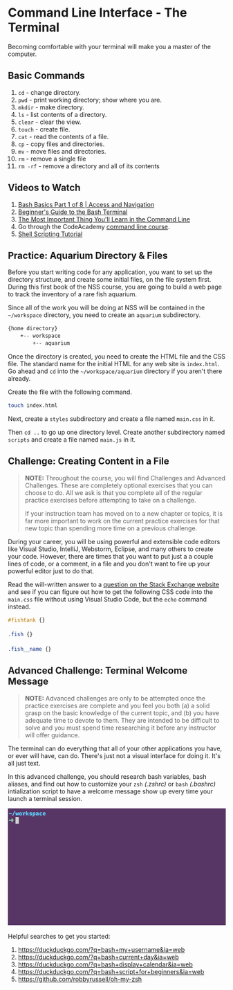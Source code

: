 # Command Line Interface - The Terminal

Becoming comfortable with your terminal will make you a master of the computer.

## Basic Commands

1. `cd` - change directory.
1. `pwd` - print working directory; show where you are.
1. `mkdir` - make directory.
1. `ls` - list contents of a directory.
1. `clear` - clear the view.
1. `touch` - create file.
1. `cat` - read the contents of a file.
1. `cp` - copy files and directories.
1. `mv` - move files and directories.
1. `rm` - remove a single file
1. `rm -rf` - remove a directory and all of its contents

## Videos to Watch

1. [Bash Basics Part 1 of 8 | Access and Navigation](https://youtu.be/eH8Z9zeywq0?t=885)
1. [Beginner's Guide to the Bash Terminal](https://www.youtube.com/watch?v=oxuRxtrO2Ag)
1. [The Most Important Thing You'll Learn in the Command Line](https://www.youtube.com/watch?v=q7-aEspwwEI)
1. Go through the CodeAcademy [command line course](https://www.codecademy.com/learn/learn-the-command-line).
1. [Shell Scripting Tutorial](https://www.youtube.com/watch?v=hwrnmQumtPw)

## Practice: Aquarium Directory &amp; Files

Before you start writing code for any application, you want to set up the directory structure, and create some initial files, on the file system first. During this first book of the NSS course, you are going to build a web page to track the inventory of a rare fish aquarium.

Since all of the work you will be doing at NSS will be contained in the `~/workspace` directory, you need to create an `aquarium` subdirectory.

```sh
{home directory}
    +-- workspace
        +-- aquarium
```

Once the directory is created, you need to create the HTML file and the CSS file. The standard name for the initial HTML for any web site is `index.html`. Go ahead and `cd` into the `~/workspace/aquarium` directory if you aren't there already.

Create the file with the following command.

```sh
touch index.html
```

Next, create a `styles` subdirectory and create a file named `main.css` in it.

Then `cd ..` to go up one directory level. Create another subdirectory named `scripts` and create a file named `main.js` in it.

## Challenge: Creating Content in a File

> **NOTE:** Throughout the course, you will find Challenges and Advanced Challenges. These are completely optional exercises that you can choose to do. All we ask is that you complete all of the regular practice exercises before attempting to take on a challenge.
>
> If your instruction team has moved on to a new chapter or topics, it is far more important to work on the current practice exercises for that new topic than spending more time on a previous challenge.

During your career, you will be using powerful and extensible code editors like Visual Studio, IntelliJ, Webstorm, Eclipse, and many others to create your code. However, there are times that you want to put just a a couple lines of code, or a comment, in a file and you don't want to fire up your powerful editor just to do that.

Read the will-written answer to a [question on the Stack Exchange website](https://unix.stackexchange.com/questions/77277/how-to-append-multiple-lines-to-a-file) and see if you can figure out how to get the following CSS code into the `main.css` file without using Visual Studio Code, but the `echo` command instead.

```css
#fishtank {}

.fish {}

.fish__name {}
```

## Advanced Challenge: Terminal Welcome Message

> **NOTE:** Advanced challenges are only to be attempted once the practice exercises are complete and you feel you both (a) a solid grasp on the basic knowledge of the current topic, and (b) you have adequate time to devote to them. They are intended to be difficult to solve and you must spend time researching it before any instructor will offer guidance.

The terminal can do everything that all of your other applications you have, or ever will have, can do. There's just not a visual interface for doing it. It's all just text.

In this advanced challenge, you should research bash variables, bash aliases, and find out how to customize your `zsh` _(.zshrc)_ or `bash` _(.bashrc)_ intialization script to have a welcome message show up every time your launch a terminal session.

![welcome message in the terminal](./images/terminal-welcome.gif)

Helpful searches to get you started:

1. https://duckduckgo.com/?q=bash+my+username&ia=web
1. https://duckduckgo.com/?q=bash+current+day&ia=web
1. https://duckduckgo.com/?q=bash+display+calendar&ia=web
1. https://duckduckgo.com/?q=bash+script+for+beginners&ia=web
1. https://github.com/robbyrussell/oh-my-zsh
